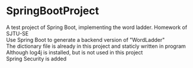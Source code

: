 # SpringBootProject
A test project of Spring Boot, implementing the word ladder. Homework of SJTU-SE  
Use Spring Boot to generate a backend version of "WordLadder"  
The dictionary file is already in this project and staticly written in program  
Although log4j is installed, but is not used in this project  
Spring Security is added  

